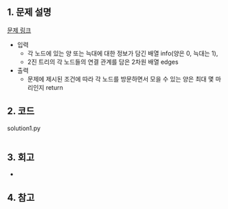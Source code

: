 ## 1. 문제 설명

[문제 링크](https://programmers.co.kr/learn/courses/30/lessons/92343)

- 입력
  - 각 노드에 있는 양 또는 늑대에 대한 정보가 담긴 배열 info(양은 0, 늑대는 1),
  - 2진 트리의 각 노드들의 연결 관계를 담은 2차원 배열 edges
- 출력
  - 문제에 제시된 조건에 따라 각 노드를 방문하면서 모을 수 있는 양은 최대 몇 마리인지 return

## 2. 코드

solution1.py

```python

```

## 3. 회고

-

## 4. 참고
